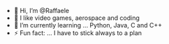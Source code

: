 - 👋 Hi, I’m @Raffaele
- 👀 I like video games, aerospace and coding
- 🌱 I’m currently learning ... Python, Java, C and C++
- ⚡ Fun fact: ... I have to stick always to a plan

<!---
Ra77a3l3-jar/Ra77a3l3-jar is a ✨ special ✨ repository because its `README.md` (this file) appears on your GitHub profile.
You can click the Preview link to take a look at your changes.
--->

